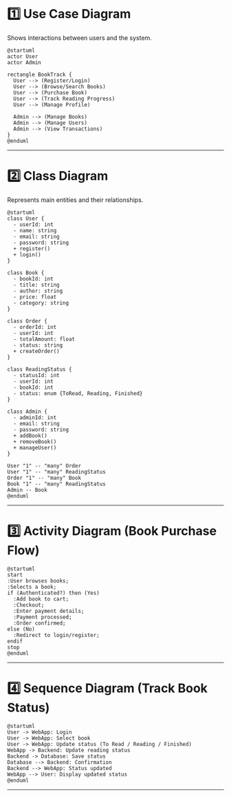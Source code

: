 # 1️⃣ Use Case Diagram

Shows interactions between users and the system.

```plantuml
@startuml
actor User
actor Admin

rectangle BookTrack {
  User --> (Register/Login)
  User --> (Browse/Search Books)
  User --> (Purchase Book)
  User --> (Track Reading Progress)
  User --> (Manage Profile)

  Admin --> (Manage Books)
  Admin --> (Manage Users)
  Admin --> (View Transactions)
}
@enduml
```

---

# 2️⃣ Class Diagram

Represents main entities and their relationships.

```plantuml
@startuml
class User {
  - userId: int
  - name: string
  - email: string
  - password: string
  + register()
  + login()
}

class Book {
  - bookId: int
  - title: string
  - author: string
  - price: float
  - category: string
}

class Order {
  - orderId: int
  - userId: int
  - totalAmount: float
  - status: string
  + createOrder()
}

class ReadingStatus {
  - statusId: int
  - userId: int
  - bookId: int
  - status: enum {ToRead, Reading, Finished}
}

class Admin {
  - adminId: int
  - email: string
  - password: string
  + addBook()
  + removeBook()
  + manageUser()
}

User "1" -- "many" Order
User "1" -- "many" ReadingStatus
Order "1" -- "many" Book
Book "1" -- "many" ReadingStatus
Admin -- Book
@enduml
```

---

# 3️⃣ Activity Diagram (Book Purchase Flow)

```plantuml
@startuml
start
:User browses books;
:Selects a book;
if (Authenticated?) then (Yes)
  :Add book to cart;
  :Checkout;
  :Enter payment details;
  :Payment processed;
  :Order confirmed;
else (No)
  :Redirect to login/register;
endif
stop
@enduml
```

---

# 4️⃣ Sequence Diagram (Track Book Status)

```plantuml
@startuml
User -> WebApp: Login
User -> WebApp: Select book
User -> WebApp: Update status (To Read / Reading / Finished)
WebApp -> Backend: Update reading status
Backend -> Database: Save status
Database --> Backend: Confirmation
Backend --> WebApp: Status updated
WebApp --> User: Display updated status
@enduml
```

---
